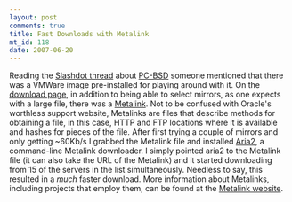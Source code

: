 ```yaml
--- 
layout: post
comments: true
title: Fast Downloads with Metalink
mt_id: 118
date: 2007-06-20
---
```

Reading the [Slashdot thread](http://bsd.slashdot.org/article.pl?sid=07/06/19/1847206) about [PC-BSD](http://en.wikipedia.org/wiki/PC-BSD) someone mentioned that there was a VMWare image pre-installed for playing around with it.  On the [download page](http://www.pcbsd.org/?p=download#vmware), in addition to being able to select mirrors, as one expects with a large file, there was a [Metalink](http://en.wikipedia.org/wiki/Metalink).  Not to be confused with Oracle's worthless support website, Metalinks are files that describe methods for obtaining a file, in this case, HTTP and FTP locations where it is available and hashes for pieces of the file.  After first trying a couple of mirrors and only getting ~60Kb/s I grabbed the Metalink file and installed [Aria2](http://aria2.sourceforge.net/), a command-line Metalink downloader.  I simply pointed aria2 to the Metalink file (it can also take the URL of the Metalink) and it started downloading from 15 of the servers in the list simultaneously.  Needless to say, this resulted in a *much* faster download.  More information about Metalinks, including projects that employ them, can be found at the [Metalink website](http://metalinker.org/).
